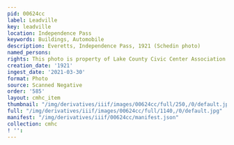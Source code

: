 ```yaml
---
pid: 00624cc
label: Leadville
key: leadville
location: Independence Pass
keywords: Buildings, Automobile
description: Everetts, Independence Pass, 1921 (Schedin photo)
named_persons: 
rights: This photo is property of Lake County Civic Center Association.
creation_date: '1921'
ingest_date: '2021-03-30'
format: Photo
source: Scanned Negative
order: '585'
layout: cmhc_item
thumbnail: "/img/derivatives/iiif/images/00624cc/full/250,/0/default.jpg"
full: "/img/derivatives/iiif/images/00624cc/full/1140,/0/default.jpg"
manifest: "/img/derivatives/iiif/00624cc/manifest.json"
collection: cmhc
! '': 
---
```

